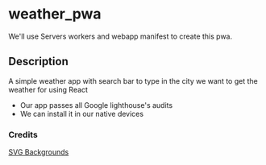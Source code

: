 # weather_pwa

We'll use Servers workers and webapp manifest to create this pwa.

## Description
A simple weather app with search bar to type in the city we want to get the weather for using React 

- Our app passes all Google lighthouse's audits
- We can install it in our native devices


### Credits
[SVG Backgrounds](https://www.svgbackgrounds.com/set/free-svg-backgrounds-and-patterns/)